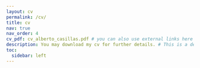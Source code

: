 ```yaml
---
layout: cv
permalink: /cv/
title: cv
nav: true
nav_order: 4
cv_pdf: cv_alberto_casillas.pdf # you can also use external links here
description: You may download my cv for further details. # This is a description of the page. You can modify it in '_pages/cv.md'. You can also change or remove the top pdf download button.
toc:
  sidebar: left
---
```

